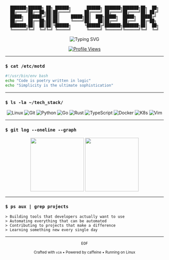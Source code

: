 <!-- Minimalist Geek Profile -->
<div align="center">

```text
███████╗██████╗ ██╗ ██████╗       ██████╗ ███████╗███████╗██╗  ██╗
██╔════╝██╔══██╗██║██╔════╝      ██╔════╝ ██╔════╝██╔════╝██║ ██╔╝
█████╗  ██████╔╝██║██║     █████╗██║  ███╗█████╗  █████╗  █████╔╝ 
██╔══╝  ██╔══██╗██║██║     ╚════╝██║   ██║██╔══╝  ██╔══╝  ██╔═██╗ 
███████╗██║  ██║██║╚██████╗      ╚██████╔╝███████╗███████╗██║  ██╗
╚══════╝╚═╝  ╚═╝╚═╝ ╚═════╝       ╚═════╝ ╚══════╝╚══════╝╚═╝  ╚═╝
```

<img src="https://readme-typing-svg.demolab.com?font=Fira+Code&size=14&pause=1000&color=00FF00&center=true&width=600&lines=%24+whoami;Full-Stack+Developer+%7C+Open+Source+Contributor;Building+things+that+matter+with+clean+code" alt="Typing SVG" />

[![Profile Views](https://komarev.com/ghpvc/?username=Eric-Geek&style=flat-square&color=brightgreen)](https://github.com/Eric-Geek)

</div>

---

### `$ cat /etc/motd`

```bash
#!/usr/bin/env bash
echo "Code is poetry written in logic"
echo "Simplicity is the ultimate sophistication"
```

---

### `$ ls -la ~/tech_stack/`

<div align="center">

![Linux](https://img.shields.io/badge/-Linux-000?style=flat-square&logo=linux)
![Git](https://img.shields.io/badge/-Git-000?style=flat-square&logo=git)
![Python](https://img.shields.io/badge/-Python-000?style=flat-square&logo=python)
![Go](https://img.shields.io/badge/-Go-000?style=flat-square&logo=go)
![Rust](https://img.shields.io/badge/-Rust-000?style=flat-square&logo=rust)
![TypeScript](https://img.shields.io/badge/-TypeScript-000?style=flat-square&logo=typescript)
![Docker](https://img.shields.io/badge/-Docker-000?style=flat-square&logo=docker)
![K8s](https://img.shields.io/badge/-Kubernetes-000?style=flat-square&logo=kubernetes)
![Vim](https://img.shields.io/badge/-Vim-000?style=flat-square&logo=vim)

</div>

---

### `$ git log --oneline --graph`

<div align="center">
  <img height="170" src="https://github-readme-stats.vercel.app/api?username=Eric-Geek&show_icons=true&theme=dark&hide_border=true&bg_color=000000&title_color=00ff00&text_color=ffffff&icon_color=00ff00" />
  <img height="170" src="https://github-readme-stats.vercel.app/api/top-langs/?username=Eric-Geek&layout=compact&theme=dark&hide_border=true&bg_color=000000&title_color=00ff00&text_color=ffffff" />
</div>

---

### `$ ps aux | grep projects`

```
> Building tools that developers actually want to use
> Automating everything that can be automated  
> Contributing to projects that make a difference
> Learning something new every single day
```

---

<div align="center">

```text
EOF
```

<sub>Crafted with `vim` • Powered by caffeine • Running on Linux</sub>

</div>
